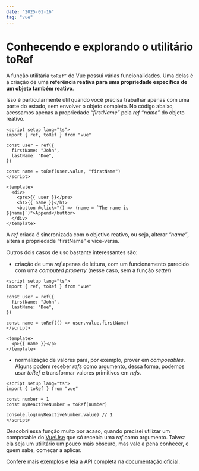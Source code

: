 ```yaml
---
date: "2025-01-16"
tag: "vue"
---
```


<!--more-->

# Conhecendo e explorando o utilitário toRef

A função utilitária `toRef”` do Vue possui várias funcionalidades. Uma delas é a criação de uma **referência reativa para uma propriedade específica de um objeto também reativo**.

Isso é particularmente útil quando você precisa trabalhar apenas com uma parte do estado, sem envolver o objeto completo. No código abaixo, acessamos apenas a propriedade _“firstName”_ pela _ref_ _“name”_ do objeto reativo.

```vue
<script setup lang="ts">
import { ref, toRef } from "vue"

const user = ref({
  firstName: "John",
  lastName: "Doe",
})

const name = toRef(user.value, "firstName")
</script>

<template>
  <div>
    <pre>{{ user }}</pre>
    <h1>{{ name }}</h1>
    <button @click="() => (name = `The name is ${name}`)">Append</button>
  </div>
</template>
```

A _ref_ criada é sincronizada com o objetivo reativo, ou seja, alterar _“name”_, altera a propriedade “firstName” e vice-versa.

Outros dois casos de uso bastante interessantes são:

- criação de uma _ref_ apenas de leitura, com um funcionamento parecido com uma _computed property_ (nesse caso, sem a função _setter_)

```vue
<script setup lang="ts">
import { ref, toRef } from "vue"

const user = ref({
  firstName: "John",
  lastName: "Doe",
})

const name = toRef(() => user.value.firstName)
</script>

<template>
  <p>{{ name }}</p>
</template>
```

- normalização de valores para, por exemplo, prover em _composables_. Alguns podem receber _refs_ como argumento, dessa forma, podemos usar _toRef_ e transformar valores primitivos em _refs_.

```vue
<script setup lang="ts">
import { toRef } from "vue"

const number = 1
const myReactiveNumber = toRef(number)

console.log(myReactiveNumber.value) // 1
</script>
```

Descobri essa função muito por acaso, quando precisei utilizar um composable do [VueUse](https://vueuse.org/) que só recebia uma _ref_ como argumento. Talvez ela seja um utilitário um pouco mais obscuro, mas vale a pena conhecer, e quem sabe, começar a aplicar.

Confere mais exemplos e leia a API completa na [documentação oficial](https://vuejs.org/api/reactivity-utilities#toref).
